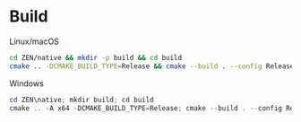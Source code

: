 # Build

Linux/macOS
```bash
cd ZEN/native && mkdir -p build && cd build
cmake .. -DCMAKE_BUILD_TYPE=Release && cmake --build . --config Release
```
Windows
```powershell
cd ZEN\native; mkdir build; cd build
cmake .. -A x64 -DCMAKE_BUILD_TYPE=Release; cmake --build . --config Release
```

